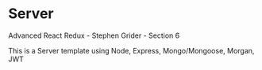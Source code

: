 # Server
Advanced React Redux - Stephen Grider - Section 6

This is a Server template using Node, Express, Mongo/Mongoose, Morgan, JWT
